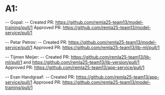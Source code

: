 # A1:

-- Gopal: --
Created PR: https://github.com/remla25-team13/model-training/pull/1
Approved PR: https://github.com/remla25-team13/model-service/pull/1

-- Petar Petrov: --
Created PR: https://github.com/remla25-team13/model-service/pull/1
Approved PR: https://github.com/remla25-team13/lib-ml/pull/1

-- Tijmen Meijer: --
Created PR: https://github.com/remla25-team13/lib-ml/pull/1 and https://github.com/remla25-team13/lib-version/pull/1
Approved PR: https://github.com/remla25-team13/app-service/pull/1

-- Evan Handgraaf: --
Created PR: https://github.com/remla25-team13/app-service/pull/1
Approved PR: https://github.com/remla25-team13/model-training/pull/1